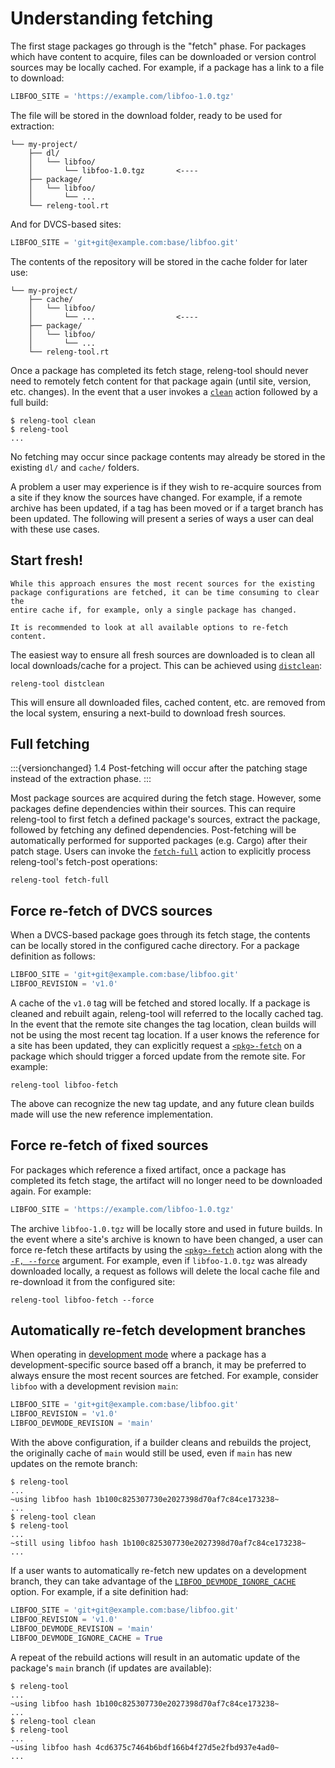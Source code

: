 # Understanding fetching

The first stage packages go through is the "fetch" phase. For packages
which have content to acquire, files can be downloaded or version control
sources may be locally cached. For example, if a package has a link to a
file to download:

```python
LIBFOO_SITE = 'https://example.com/libfoo-1.0.tgz'
```

The file will be stored in the download folder, ready to be used for
extraction:

```
└── my-project/
    ├── dl/
    │   └── libfoo/
    │       └── libfoo-1.0.tgz       <----
    ├── package/
    │   └── libfoo/
    │       └── ...
    └── releng-tool.rt
```

And for DVCS-based sites:

```python
LIBFOO_SITE = 'git+git@example.com:base/libfoo.git'
```

The contents of the repository will be stored in the cache folder for later
use:

```
└── my-project/
    ├── cache/
    │   └── libfoo/
    │       └── ...                  <----
    ├── package/
    │   └── libfoo/
    │       └── ...
    └── releng-tool.rt
```

Once a package has completed its fetch stage, releng-tool should never need
to remotely fetch content for that package again (until site, version, etc.
changes). In the event that a user invokes a [`clean`](action-clean) action
followed by a full build:

```shell-session
$ releng-tool clean
$ releng-tool
...
```

No fetching may occur since package contents may already be stored in the
existing `dl/` and `cache/` folders.

A problem a user may experience is if they wish to re-acquire sources from
a site if they know the sources have changed. For example, if a remote
archive has been updated, if a tag has been moved or if a target branch
has been updated. The following will present a series of ways a user can
deal with these use cases.

## Start fresh!

```{tip}
While this approach ensures the most recent sources for the existing
package configurations are fetched, it can be time consuming to clear the
entire cache if, for example, only a single package has changed.

It is recommended to look at all available options to re-fetch content.
```

The easiest way to ensure all fresh sources are downloaded is to clean all
local downloads/cache for a project. This can be achieved using
[`distclean`](action-distclean):

```
releng-tool distclean
```

This will ensure all downloaded files, cached content, etc. are removed
from the local system, ensuring a next-build to download fresh sources.

## Full fetching

:::{versionchanged} 1.4
Post-fetching will occur after the patching stage instead of the
extraction phase.
:::

Most package sources are acquired during the fetch stage. However, some
packages define dependencies within their sources. This can require
releng-tool to first fetch a defined package's sources, extract the
package, followed by fetching any defined dependencies. Post-fetching
will be automatically performed for supported packages (e.g. Cargo) after
their patch stage. Users can invoke the [`fetch-full`](action-fetch-full)
action to explicitly process releng-tool's fetch-post operations:

```
releng-tool fetch-full
```

## Force re-fetch of DVCS sources

When a DVCS-based package goes through its fetch stage, the contents can
be locally stored in the configured cache directory. For a package definition
as follows:

```python
LIBFOO_SITE = 'git+git@example.com:base/libfoo.git'
LIBFOO_REVISION = 'v1.0'
```

A cache of the `v1.0` tag will be fetched and stored locally. If a package
is cleaned and rebuilt again, releng-tool will referred to the locally
cached tag. In the event that the remote site changes the tag location,
clean builds will not be using the most recent tag location. If a user
knows the reference for a site has been updated, they can explicitly
request a [`<pkg>-fetch`](action-pkg-fetch) on a package which should
trigger a forced update from the remote site. For example:

```
releng-tool libfoo-fetch
```

The above can recognize the new tag update, and any future clean builds
made will use the new reference implementation.

## Force re-fetch of fixed sources

For packages which reference a fixed artifact, once a package has completed
its fetch stage, the artifact will no longer need to be downloaded
again. For example:

```python
LIBFOO_SITE = 'https://example.com/libfoo-1.0.tgz'
```

The archive `libfoo-1.0.tgz` will be locally store and used in future
builds. In the event where a site's archive is known to have been changed,
a user can force re-fetch these artifacts by using the
[`<pkg>-fetch`](action-pkg-fetch) action along with the
[`-F, --force`](arg-force) argument. For example, even if `libfoo-1.0.tgz`
was already downloaded locally, a request as follows will delete the local
cache file and re-download it from the configured site:

```
releng-tool libfoo-fetch --force
```

## Automatically re-fetch development branches

When operating in [development mode](/guides/development-mode) where a
package has a development-specific source based off a branch, it may be
preferred to always ensure the most recent sources are fetched. For
example, consider `libfoo` with a development revision `main`:

```python
LIBFOO_SITE = 'git+git@example.com:base/libfoo.git'
LIBFOO_REVISION = 'v1.0'
LIBFOO_DEVMODE_REVISION = 'main'
```

With the above configuration, if a builder cleans and rebuilds the project,
the originally cache of `main` would still be used, even if `main` has new
updates on the remote branch:

```shell-session
$ releng-tool
...
~using libfoo hash 1b100c825307730e2027398d70af7c84ce173238~
...
$ releng-tool clean
$ releng-tool
...
~still using libfoo hash 1b100c825307730e2027398d70af7c84ce173238~
...
```

If a user wants to automatically re-fetch new updates on a development
branch, they can take advantage of the
[`LIBFOO_DEVMODE_IGNORE_CACHE`](pkg-opt-devmode-ignore-cache) option. For
example, if a site definition had:

```python
LIBFOO_SITE = 'git+git@example.com:base/libfoo.git'
LIBFOO_REVISION = 'v1.0'
LIBFOO_DEVMODE_REVISION = 'main'
LIBFOO_DEVMODE_IGNORE_CACHE = True
```

A repeat of the rebuild actions will result in an automatic update of the
package's `main` branch (if updates are available):

```shell-session
$ releng-tool
...
~using libfoo hash 1b100c825307730e2027398d70af7c84ce173238~
...
$ releng-tool clean
$ releng-tool
...
~using libfoo hash 4cd6375c7464b6bdf166b4f27d5e2fbd937e4ad0~
...
```
